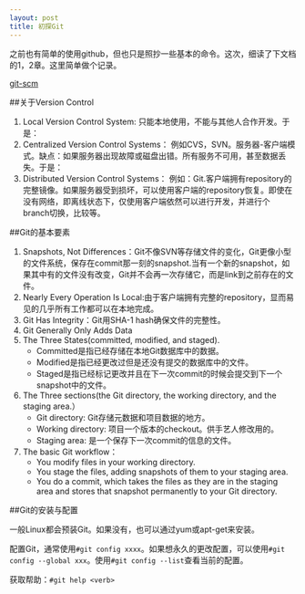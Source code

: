 ```yaml
---
layout: post
title: 初探Git
---
```


之前也有简单的使用github，但也只是照抄一些基本的命令。这次，细读了下文档的1，2章。这里简单做个记录。

[git-scm][1]

##关于Version Control

1. Local Version Control System: 只能本地使用，不能与其他人合作开发。于是：
2. Centralized Version Control Systems： 例如CVS，SVN。服务器-客户端模式。缺点：如果服务器出现故障或磁盘出错。所有服务不可用，甚至数据丢失。于是：
3. Distributed Version Control Systems： 例如：Git.客户端拥有repository的完整镜像。如果服务器受到损坏，可以使用客户端的repository恢复。即使在没有网络，即离线状态下，仅使用客户端依然可以进行开发，并进行个branch切换，比较等。

##Git的基本要素

1. Snapshots, Not Differences：Git不像SVN等存储文件的变化，Git更像小型的文件系统，保存在commit那一刻的snapshot.当有一个新的snapshot，如果其中有的文件没有改变，Git并不会再一次存储它，而是link到之前存在的文件。
2. Nearly Every Operation Is Local:由于客户端拥有完整的repository，显而易见的几乎所有工作都可以在本地完成。
3. Git Has Integrity：Git用SHA-1 hash确保文件的完整性。
4. Git Generally Only Adds Data
5. The Three States(committed, modified, and staged). 
	* Committed是指已经存储在本地Git数据库中的数据。
	* Modified是指已经更改过但是还没有提交的数据库中的文件。
	* Staged是指已经标记更改并且在下一次commit的时候会提交到下一个snapshot中的文件。
6. The Three sections(the Git directory, the working directory, and the staging area.）
	* Git directory: Git存储元数据和项目数据的地方。
	* Working directory: 项目一个版本的checkout。供手艺人修改用的。
	* Staging area: 是一个保存下一次commit的信息的文件。
7. The basic Git workflow：
	* You modify files in your working directory.
	* You stage the files, adding snapshots of them to your staging area.
	* You do a commit, which takes the files as they are in the staging area and stores that snapshot permanently to your Git directory.

##Git的安装与配置

一般Linux都会预装Git。如果没有，也可以通过yum或apt-get来安装。

配置Git，通常使用`#git config xxxx`。如果想永久的更改配置，可以使用`#git config --global xxx`。使用`#git config --list`查看当前的配置。

获取帮助：`#git help <verb>`

[1]:http://git-scm.com/book/en/Getting-Started






